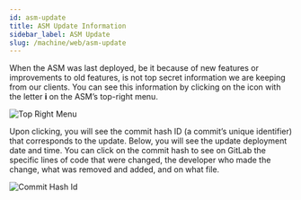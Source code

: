 ```yaml
---
id: asm-update
title: ASM Update Information
sidebar_label: ASM Update
slug: /machine/web/asm-update
---
```


When the ASM was last deployed,
be it because of new features or
improvements to old features, is
not top secret information we
are keeping from our clients.
You can see this information by
clicking on the icon with the
letter **i** on the ASM’s
top-right menu.

![Top Right Menu](https://res.cloudinary.com/fluid-attacks/image/upload/v1646329458/docs/web/web_asm_update_menu.png)

Upon clicking, you will see the
commit hash ID (a commit’s unique
identifier) that corresponds
to the update.
Below, you will see the update
deployment date and time.
You can click on the commit hash
to see on GitLab the specific
lines of code that were changed,
the developer who made the change,
what was removed and added, and
on what file.

![Commit Hash Id](https://res.cloudinary.com/fluid-attacks/image/upload/v1646329458/docs/web/web_asm_update_commit.png)
